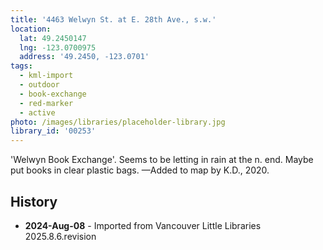 ```yaml
---
title: '4463 Welwyn St. at E. 28th Ave., s.w.'
location:
  lat: 49.2450147
  lng: -123.0700975
  address: '49.2450, -123.0701'
tags:
  - kml-import
  - outdoor
  - book-exchange
  - red-marker
  - active
photo: /images/libraries/placeholder-library.jpg
library_id: '00253'
---
```

'Welwyn Book Exchange'.
Seems to be letting in rain at the n. end.
Maybe put books in clear plastic bags.
—Added to map by K.D., 2020.

## History
- **2024-Aug-08** - Imported from Vancouver Little Libraries 2025.8.6.revision
